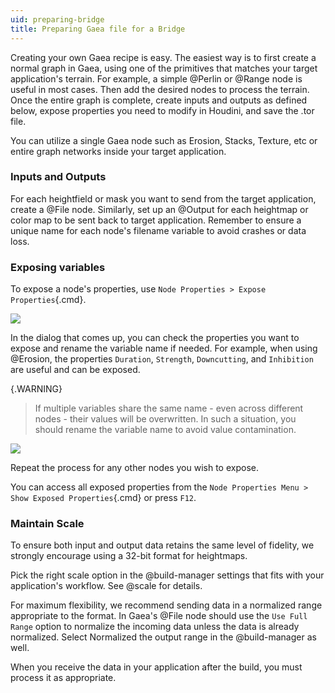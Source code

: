 ```yaml
---
uid: preparing-bridge
title: Preparing Gaea file for a Bridge
---
```

Creating your own Gaea recipe is easy. The easiest way is to first create a normal graph in Gaea, using one of the primitives that matches your target application's terrain. For example, a simple @Perlin or @Range node is useful in most cases. Then add the desired nodes to process the terrain. Once the entire graph is complete, create inputs and outputs as defined below, expose properties you need to modify in Houdini, and save the .tor file.

You can utilize a single Gaea node such as Erosion, Stacks, Texture, etc or entire graph networks inside your target application.

### Inputs and Outputs

For each heightfield or mask you want to send from the target application, create a @File node. Similarly, set up an @Output for each heightmap or color map to be sent back to target application. Remember to ensure a unique name for each node's filename variable to avoid crashes or data loss.

### Exposing variables

To expose a node's properties, use `Node Properties > Expose Properties`{.cmd}.

![](/images/ui/automation-expose-menu.png)

In the dialog that comes up, you can check the properties you want to expose and rename the variable name if needed. For example, when using @Erosion, the properties `Duration`, `Strength`, `Downcutting`, and `Inhibition` are useful and can be exposed.

{.WARNING}
> If multiple variables share the same name - even across different nodes - their values will be overwritten. In such a situation, you should rename the variable name to avoid value contamination.

![](/images/ui/automation-expose-dialog.png)

Repeat the process for any other nodes you wish to expose.

You can access all exposed properties from the `Node Properties Menu > Show Exposed Properties`{.cmd} or press `F12`.


### Maintain Scale

To ensure both input and output data retains the same level of fidelity, we strongly encourage using a 32-bit format for heightmaps.

Pick the right scale option in the @build-manager settings that fits with your application's workflow. See @scale for details.

For maximum flexibility, we recommend sending data in a normalized range appropriate to the format. In Gaea's @File node should use the `Use Full Range` option to normalize the incoming data unless the data is already normalized. Select Normalized the output range in the @build-manager as well.

When you receive the data in your application after the build, you must process it as appropriate.